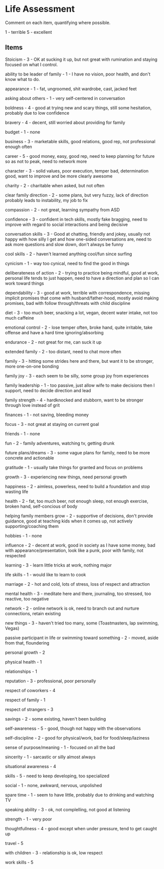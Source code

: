 # Life Assessment

Comment on each item, quantifying where possible.

1 - terrible
5 - excellent

## Items

Stoicism - 3 - OK at sucking it up, but not great with rumination and staying
focused on what I control.

ability to be leader of family - 1 - I have no vision, poor health, and don't
know what to do.

appearance - 1 - fat, ungroomed, shit wardrobe, cast, jacked feet

asking about others - 1 - very self-centered in conversation

boldness - 4 - good at trying new and scary things, still some hesitation,
probably due to low confidence

bravery - 4 - decent, still worried about providing for family

budget - 1 - none

business - 3 - marketable skills, good relations, good rep, not professional
enough often

career - 5 - good money, easy, good rep, need to keep planning for future so as
not to peak, need to network more

character - 3 - solid values, poor execution, temper bad, determination good,
want to improve and be more clearly awesome

charity - 2 - charitable when asked, but not often

clear family direction - 2 - some plans, but very fuzzy, lack of direction
probably leads to instability, my job to fix

compassion - 2 - not great, learning sympathy from ASD

confidence - 3 - confident in tech skills, mostly fake bragging, need to improve
with regard to social interactions and being decisive

conversation skills - 3 - Good at chatting, friendly and jokey, usually not
happy with how silly I get and how one-sided conversations are, need to ask more
questions and slow down, don't always be funny

cool skills - 2 - haven't learned anything cool/fun since surfing

cynicism - 1 - way too cynical, need to find the good in things

deliberateness of action - 2 - trying to practice being mindful, good at work,
personal life tends to just happen, need to have a direction and plan so I can
work toward things

dependability - 3 - good at work, terrible with correspondence, missing implicit
promises that come with husband/father-hood, mostly avoid making promises, bad
with follow through/threats with child discipline

diet - 3 - too much beer, snacking a lot, vegan, decent water intake, not too
much caffeine

emotional control - 2 - lose temper often, broke hand, quite irritable, take
offense and have a hard time ignoring/absorbing

endurance - 2 - not great for me, can suck it up

extended family - 2 - too distant, need to chat more often

family - 3 - hitting some strides here and there, but want it to be stronger,
more one-on-one bonding

family joy - 3 - each seem to be silly, some group joy from experiences

family leadership - 1 - too passive, just allow wife to make decisions then I
support, need to decide direction and lead

family strength - 4 - hardknocked and stubborn, want to be stronger through love
instead of grit

finances - 1 - not saving, bleeding money

focus - 3 - not great at staying on current goal

friends - 1 - none

fun - 2 - family adventures, watching tv, getting drunk

future plans/dreams - 3 - some vague plans for family, need to be more concrete
and actionable

gratitude - 1 - usually take things for granted and focus on problems

growth - 3 - experiencing new things, need personal growth

happiness - 2 - aimless, powerless, need to build a foundation and stop wasting
life

health - 2 - fat, too much beer, not enough sleep, not enough exercise, broken
hand, self-concious of body

helping family members grow - 2 - supportive of decisions, don't provide
guidance, good at teaching kids when it comes up, not actively
supporting/coaching them

hobbies - 1 - none

influence - 2 - decent at work, good in society as I have some money, bad with
appearance/presentation, look like a punk, poor with family, not respected

learning - 3 - learn little tricks at work, nothing major

life skills - 1 - would like to learn to cook

marriage - 2 - hot and cold, lots of stress, loss of respect and attraction

mental health - 3 - meditate here and there, journaling, too stressed, too
reactive, too negative

network - 2 - online network is ok, need to branch out and nurture connections,
retain existing

new things - 3 - haven't tried too many, some (Toastmasters, lap swimming,
Vegas)

passive participant in life or swimming toward something - 2 - moved, aside from
that, floundering

personal growth - 2

physical health - 1

relationships - 1

reputation - 3 - professional, poor personally

respect of coworkers - 4

respect of family - 1

respect of strangers - 3

savings - 2 - some existing, haven't been building

self-awareness - 5 - good, though not happy with the observations

self-discipline - 2 - good for physical/work, bad for food/sleep/laziness

sense of purpose/meaning - 1 - focused on all the bad

sincerity - 1 - sarcastic or silly almost always

situational awareness - 4

skills - 5 - need to keep developing, too specialized

social - 1 - none, awkward, nervous, unpolished

spare time - 1 - seem to have little, probably due to drinking and watching TV

speaking ability - 3 - ok, not complelling, not good at listening

strength - 1 - very poor

thoughtfullness - 4 - good except when under pressure, tend to get caught up

travel - 5

with children - 3 - relationship is ok, low respect

work skills - 5
